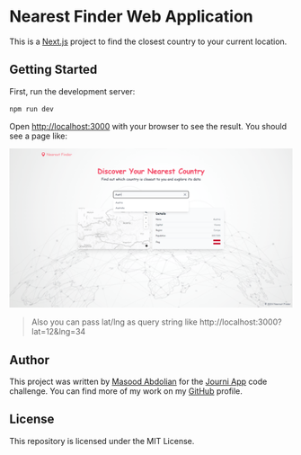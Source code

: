 # Nearest Finder Web Application

This is a [Next.js](https://nextjs.org/) project to find the closest country to your current location.

## Getting Started

First, run the development server:

```bash
npm run dev
```

Open [http://localhost:3000](http://localhost:3000) with your browser to see the result. You should see a page like:

![](Screenshot.png)

> Also you can pass lat/lng as query string like http://localhost:3000?lat=12&lng=34

## Author

This project was written by [Masood Abdolian](https://www.linkedin.com/in/masood-abdolian) for the [Journi App](https://www.journiapp.com) code challenge. You can find more of my work on my [GitHub](https://github.com/abdolian) profile.

## License

This repository is licensed under the MIT License.
